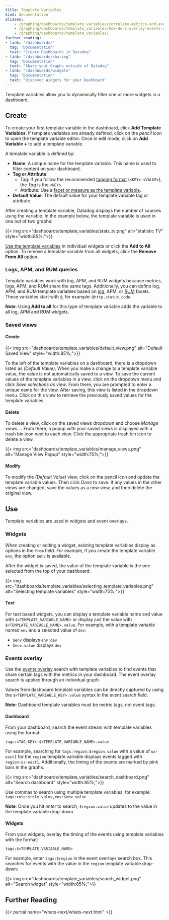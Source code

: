 ```yaml
---
title: Template Variables
kind: documentation
aliases:
    - /graphing/dashboards/template_variables/correlate-metrics-and-events-using-dashboard-template-variables
    - /graphing/dashboards/template_variables/how-do-i-overlay-events-onto-my-dashboards
    - /graphing/dashboards/template_variables/
further_reading:
- link: "/dashboards/"
  tag: "Documentation"
  text: "Create Dashboards in Datadog"
- link: "/dashboards/sharing"
  tag: "Documentation"
  text: "Share your Graphs outside of Datadog"
- link: "/dashboards/widgets"
  tag: "Documentation"
  text: "Discover Widgets for your Dashboard"
---
```


Template variables allow you to dynamically filter one or more widgets in a dashboard.

## Create

To create your first template variable in the dashboard, click **Add Template Variables**. If template variables are already defined, click on the *pencil* icon to open the template variable editor. Once in edit mode, click on **Add Variable +** to add a template variable.

A template variable is defined by:

* **Name**: A unique name for the template variable. This name is used to filter content on your dashboard.
* **Tag or Attribute**:
    * Tag: If you follow the recommended [tagging format][1] (`<KEY>:<VALUE>`), the *Tag* is the `<KEY>`.
    * Attribute: Use a [facet or measure as the template variable](#logs-apm-and-rum-queries).
* **Default Value**:
    The default value for your template variable tag or attribute.

After creating a template variable, Datadog displays the number of sources using the variable. In the example below, the template variable is used in one out of two graphs:

{{< img src="dashboards/template_variables/stats_tv.png" alt="statistic TV"  style="width:85%;">}}

[Use the template variables](#use) in individual widgets or click the **Add to All** option. To remove a template variable from all widgets, click the **Remove From All** option.

### Logs, APM, and RUM queries

Template variables work with log, APM, and RUM widgets because metrics, logs, APM, and RUM share the same tags.
Additionally, you can define log, APM, and RUM template variables based on [log][2], APM, or [RUM][3] facets. These variables start with `@`, for example: `@http.status_code`.

**Note**: Using **Add to all** for this type of template variable adds the variable to all log, APM and RUM widgets.

### Saved views

#### Create

{{< img src="dashboards/template_variables/default_view.png" alt="Default Saved View"  style="width:85%;">}}

To the left of the template variables on a dashboard, there is a dropdown listed as *(Default Value)*. When you make a change to a template variable value, the value is not automatically saved to a view.
To save the current values of the template variables in a view, click on the dropdown menu and click *Save selections as view*. From there, you are prompted to enter a unique name for the view. After saving, this view is listed in the dropdown menu. Click on this view to retrieve the previously saved values for the template variables.

#### Delete

To delete a view, click on the saved views dropdown and choose *Manage views...*. From there, a popup with your saved views is displayed with a trash bin icon next to each view. Click the appropriate trash bin icon to delete a view.

{{< img src="dashboards/template_variables/manage_views.png" alt="Manage View Popup"  style="width:75%;">}}

#### Modify

To modify the *(Default Value)* view, click on the pencil icon and update the template variable values. Then click *Done* to save. If any values in the other views are changed, save the values as a new view, and then delete the original view.

## Use

Template variables are used in widgets and event overlays.

### Widgets

When creating or editing a widget, existing template variables display as options in the `from` field. For example, if you create the template variable `env`, the option `$env` is available.

After the widget is saved, the value of the template variable is the one selected from the top of your dashboard:

{{< img src="dashboards/template_variables/selecting_template_variables.png" alt="Selecting template variables"  style="width:75%;">}}

#### Text

For text based widgets, you can display a template variable name and value with `$<TEMPLATE_VARIABLE_NAME>` or display just the value with `$<TEMPLATE_VARIABLE_NAME>.value`. For example, with a template variable named `env` and a selected value of `dev`:

* `$env` displays `env:dev`
* `$env.value` displays `dev`

### Events overlay

Use the [events overlay][4] search with template variables to find events that share certain tags with the metrics in your dashboard. The event overlay search is applied through an individual graph.

Values from dashboard template variables can be directly captured by using the `$<TEMPLATE_VARIABLE_KEY>.value` syntax in the event search field.

**Note**: Dashboard template variables must be metric tags, not event tags.

#### Dashboard

From your dashboard, search the event stream with template variables using the format:

```text
tags:<TAG_KEY>:$<TEMPLATE_VARIABLE_NAME>.value
```

For example, searching for `tags:region:$region.value` with a value of `us-east1` for the `region` template variable displays events tagged with `region:us-east1`. Additionally, the timing of the events are marked by pink bars in the graphs.

{{< img src="dashboards/template_variables/search_dashboard.png" alt="Search dashboard"  style="width:85%;">}}

Use commas to search using multiple template variables, for example: `tags:role:$role.value,env:$env.value`

**Note**: Once you hit *enter* to search, `$region.value` updates to the value in the template variable drop-down.

#### Widgets

From your widgets, overlay the timing of the events using template variables with the format:

```text
tags:$<TEMPLATE_VARIABLE_NAME>
```

For example, enter `tags:$region` in the event overlays search box. This searches for events with the value in the `region` template variable drop-down:

{{< img src="dashboards/template_variables/search_widget.png" alt="Search widget"  style="width:85%;">}}

## Further Reading

{{< partial name="whats-next/whats-next.html" >}}

[1]: /tagging/#defining-tags
[2]: /logs/explorer/?tab=facets#setup
[3]: /real_user_monitoring/explorer/?tab=facets#setup-facets-measures
[4]: /dashboards/timeboards/#events
